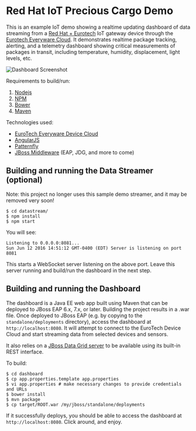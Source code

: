 Red Hat IoT Precious Cargo Demo
================================
This is an example IoT demo showing a realtime updating dashboard of data streaming from a
[Red Hat + Eurotech](https://www.redhat.com/en/about/press-releases/eurotech-and-red-hat-collaborate-power-more-secure-and-scalable-internet-things-implementations)
IoT gateway device through the [Eurotech Everyware Cloud](http://www.eurotech.com/en/products/software+services/everyware+device+cloud).
It demonstrates realtime package tracking, alerting, and a telemetry dashboard showing critical measurements of packages in transit,
including temperature, humidity, displacement, light levels, etc.

![Dashboard Screenshot](/../screenshots/screenshots/iot-dashboard.png?raw=true "Dashboard Screenshot")

Requirements to build/run:

1. [Nodejs](http://nodejs.org/)
1. [NPM](https://www.npmjs.com/)
1. [Bower](https://bower.io/)
1. [Maven](https://maven.apache.org/)

Technologies used:

- [EuroTech Everyware Device Cloud](http://www.eurotech.com/en/products/software+services/everyware+device+cloud)
- [AngularJS](http://angularjs.org)
- [Patternfly](http://patternfly.org)
- [JBoss Middleware](https://www.redhat.com/en/technologies/jboss-middleware) (EAP, JDG, and more to come)

Building and running the Data Streamer (optional)
-------------------------------------------------

Note: this project no longer uses this sample demo streamer, and it may be removed very soon!

	$ cd datastream/
	$ npm install
	$ npm start

You will see:

	Listening to 0.0.0.0:8081...
	Sun Jun 12 2016 14:51:12 GMT-0400 (EDT) Server is listening on port 8081

This starts a WebSocket server listening on the above port. Leave this server running and build/run the dashboard in the next step.

Building and running the Dashboard
-----------------------------------------
The dashboard is a Java EE web app built using Maven that can be deployed to JBoss EAP 6.x, 7.x, or later.
Building the project results in a .war file. Once deployed to JBoss EAP (e.g. by copying to the 
`standalone/deployments` directory), access the dashboard at `http://localhost:8080`. It will attempt to 
connect to the EuroTech Device Cloud and start streaming data from selected devices and sensors.

It also relies on a [JBoss Data Grid server](https://www.redhat.com/en/technologies/jboss-middleware/data-grid)
to be available using its built-in REST interface.

To build:

    $ cd dashboard
    $ cp app.properties.template app.properties
    $ vi app.properties # make necessary changes to provide credentials and URLs
	$ bower install
	$ mvn package
	$ cp target/ROOT.war /my/jboss/standalone/deployments

If it successfully deploys, you should be able to access the dashboard at `http://localhost:8080`.
Click around, and enjoy.
